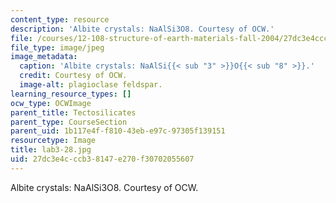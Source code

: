 ```yaml
---
content_type: resource
description: 'Albite crystals: NaAlSi3O8. Courtesy of OCW.'
file: /courses/12-108-structure-of-earth-materials-fall-2004/27dc3e4cccb38147e270f30702055607_lab3-28.jpg
file_type: image/jpeg
image_metadata:
  caption: 'Albite crystals: NaAlSi{{< sub "3" >}}O{{< sub "8" >}}.'
  credit: Courtesy of OCW.
  image-alt: plagioclase feldspar.
learning_resource_types: []
ocw_type: OCWImage
parent_title: Tectosilicates
parent_type: CourseSection
parent_uid: 1b117e4f-f810-43eb-e97c-97305f139151
resourcetype: Image
title: lab3-28.jpg
uid: 27dc3e4c-ccb3-8147-e270-f30702055607
---
```

Albite crystals: NaAlSi3O8. Courtesy of OCW.

